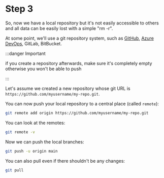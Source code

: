 # Step 3

So, now we have a local repository but it's not easily accessible to others and all data can be easily lost with a simple "rm -r".

At some point, we'll use a git repository system, such as [GitHub](https://github.com/), [Azure DevOps](https://dev.azure.com/), GitLab, BitBucket.

:::danger Important

if you create a repository afterwards, make sure it's completely empty otherwise you won't be able to push

:::

Let's assume we created a new repository whose git URL is `https://github.com/myusername/my-repo.git`.

You can now push your local repository to a central place (called `remote`):

```bash
git remote add origin https://github.com/myusername/my-repo.git
```

You can look at the remotes:

```bash
git remote -v
```

Now we can push the local branches:

```bash
git push -u origin main
```

You can also pull even if there shouldn't be any changes:

```bash
git pull
```
